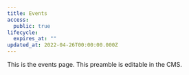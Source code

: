```yaml
---
title: Events
access:
  public: true
lifecycle:
  expires_at: ""
updated_at: 2022-04-26T00:00:00.000Z
---
```

This is the events page. This preamble is editable in the CMS.
